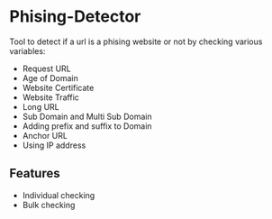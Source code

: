 # Phising-Detector
Tool to detect if a url is a phising website or not by checking various variables:
* Request URL
* Age of Domain
* Website Certificate
* Website Traffic
* Long URL
* Sub Domain and Multi Sub Domain
* Adding prefix and suffix to Domain
* Anchor URL
* Using IP address

## Features
* Individual checking
* Bulk checking
